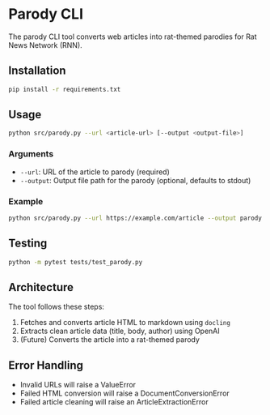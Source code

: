 # Parody CLI

The parody CLI tool converts web articles into rat-themed parodies for Rat News Network (RNN).

## Installation

```bash
pip install -r requirements.txt
```

## Usage

```bash
python src/parody.py --url <article-url> [--output <output-file>]
```

### Arguments

- `--url`: URL of the article to parody (required)
- `--output`: Output file path for the parody (optional, defaults to stdout)

### Example

```bash
python src/parody.py --url https://example.com/article --output parody.md
```

## Testing

```bash
python -m pytest tests/test_parody.py
```

## Architecture

The tool follows these steps:

1. Fetches and converts article HTML to markdown using `docling`
2. Extracts clean article data (title, body, author) using OpenAI
3. (Future) Converts the article into a rat-themed parody

## Error Handling

- Invalid URLs will raise a ValueError
- Failed HTML conversion will raise a DocumentConversionError
- Failed article cleaning will raise an ArticleExtractionError
